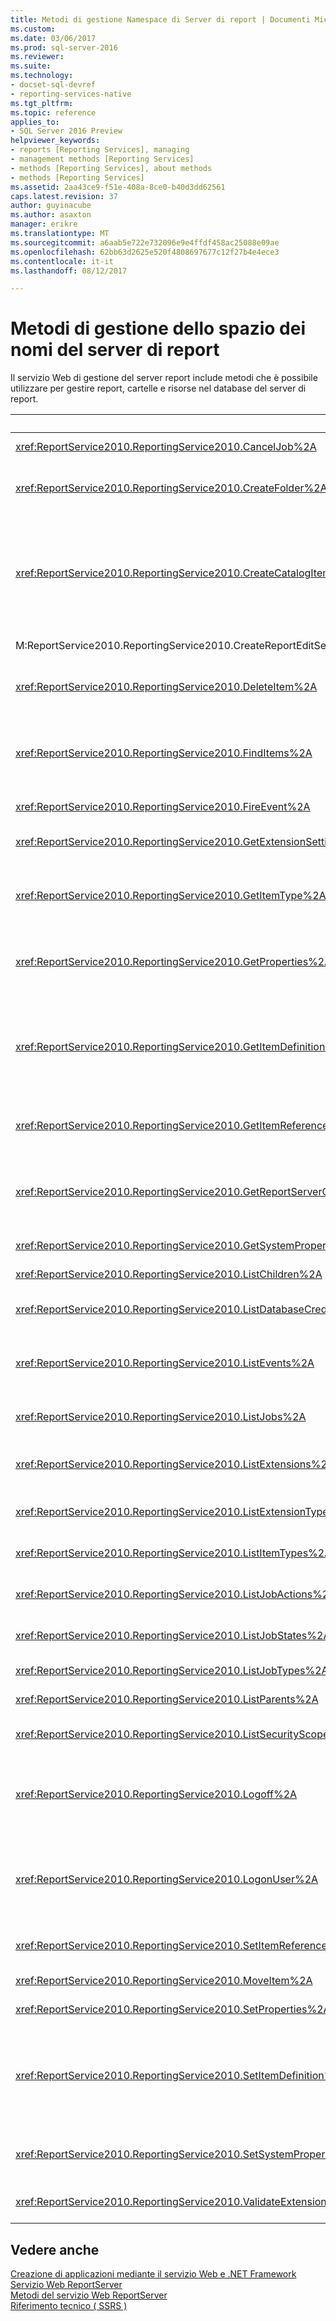 ```yaml
---
title: Metodi di gestione Namespace di Server di report | Documenti Microsoft
ms.custom: 
ms.date: 03/06/2017
ms.prod: sql-server-2016
ms.reviewer: 
ms.suite: 
ms.technology:
- docset-sql-devref
- reporting-services-native
ms.tgt_pltfrm: 
ms.topic: reference
applies_to:
- SQL Server 2016 Preview
helpviewer_keywords:
- reports [Reporting Services], managing
- management methods [Reporting Services]
- methods [Reporting Services], about methods
- methods [Reporting Services]
ms.assetid: 2aa43ce9-f51e-408a-8ce0-b40d3dd62561
caps.latest.revision: 37
author: guyinacube
ms.author: asaxton
manager: erikre
ms.translationtype: MT
ms.sourcegitcommit: a6aab5e722e732096e9e4ffdf458ac25088e09ae
ms.openlocfilehash: 62bb63d2625e520f4808697677c12f27b4e4ece3
ms.contentlocale: it-it
ms.lasthandoff: 08/12/2017

---
```

# <a name="report-server-namespace-management-methods"></a>Metodi di gestione dello spazio dei nomi del server di report
  Il servizio Web di gestione del server report include metodi che è possibile utilizzare per gestire report, cartelle e risorse nel database del server di report.  
  
|Metodo|Azione|  
|------------|------------|  
|<xref:ReportService2010.ReportingService2010.CancelJob%2A>|Annulla l'esecuzione di un processo.|  
|<xref:ReportService2010.ReportingService2010.CreateFolder%2A>|Aggiunge una cartella al database del server di report o alla raccolta di SharePoint.|  
|<xref:ReportService2010.ReportingService2010.CreateCatalogItem%2A>|Aggiunge un nuovo elemento a un database del server di report o alla raccolta di SharePoint. Questo metodo si applica al **Report**, **modello**, **Dataset**, **componente**, **risorse**, e **DataSource** tipi di elemento.|  
|M:ReportService2010.ReportingService2010.CreateReportEditSession(System.String,System.String,System.Byte[],ReportService2010.Warning[]@)|Crea una nuova sessione di modifica del report.|  
|<xref:ReportService2010.ReportingService2010.DeleteItem%2A>|Rimuove un elemento dal database del server di report o dalla raccolta di SharePoint.|  
|<xref:ReportService2010.ReportingService2010.FindItems%2A>|Restituisce gli elementi nel database del server di report o nella raccolta di SharePoint che corrispondono ai criteri di ricerca specificati.|  
|<xref:ReportService2010.ReportingService2010.FireEvent%2A>|Genera un evento in base ai parametri forniti.|  
|<xref:ReportService2010.ReportingService2010.GetExtensionSettings%2A>|Restituisce un elenco di impostazioni per un'estensione specificata.|  
|<xref:ReportService2010.ReportingService2010.GetItemType%2A>|Recupera il tipo di un elemento nel database del server di report o nella raccolta di SharePoint, se l'elemento esiste.|  
|<xref:ReportService2010.ReportingService2010.GetProperties%2A>|Restituisce i valori di una o più proprietà di un elemento nel database del server di report o in una raccolta di SharePoint.|  
|<xref:ReportService2010.ReportingService2010.GetItemDefinition%2A>|Recupera la definizione o il contenuto per un elemento. Questo metodo si applica al **Report**, **modello**, **Dataset**, **componente**, **risorse**, e **DataSource** tipi di elemento.|  
|<xref:ReportService2010.ReportingService2010.GetItemReferences%2A>|Restituisce un elenco di riferimenti a elementi del catalogo associati a un elemento.|  
|<xref:ReportService2010.ReportingService2010.GetReportServerConfigInfo%2A>|Restituisce informazioni sull'istanza del server di report collegata o su tutte le istanze del server di report in una distribuzione con scalabilità orizzontale.|  
|<xref:ReportService2010.ReportingService2010.GetSystemProperties%2A>|Restituisce una o più proprietà di sistema.|  
|<xref:ReportService2010.ReportingService2010.ListChildren%2A>|Ottiene un elenco di figli di una cartella specificata.|  
|<xref:ReportService2010.ReportingService2010.ListDatabaseCredentialRetrievalOptions%2A>|Restituisce un elenco di opzioni di recupero di credenziale supportate.|  
|<xref:ReportService2010.ReportingService2010.ListEvents%2A>|Restituisce un elenco di estensioni degli eventi come visualizzate nel file di configurazione del server di report.|  
|<xref:ReportService2010.ReportingService2010.ListJobs%2A>|Restituisce un elenco dei processi in esecuzione nel server di report.|  
|<xref:ReportService2010.ReportingService2010.ListExtensions%2A>|Restituisce un elenco delle estensioni configurate per un tipo di estensione specifico.|  
|<xref:ReportService2010.ReportingService2010.ListExtensionTypes%2A>|Restituisce un elenco di tipi di estensioni supportate.|  
|<xref:ReportService2010.ReportingService2010.ListItemTypes%2A>|Restituisce un elenco di tipi di elementi del catalogo.|  
|<xref:ReportService2010.ReportingService2010.ListJobActions%2A>|Restituisce un elenco di azioni del processo supportate.|  
|<xref:ReportService2010.ReportingService2010.ListJobStates%2A>|Restituisce un elenco di stati del processo supportati.|  
|<xref:ReportService2010.ReportingService2010.ListJobTypes%2A>|Restituisce un elenco di tipi di processo supportati.|  
|<xref:ReportService2010.ReportingService2010.ListParents%2A>|Recupera elementi padre per l'elemento specificato.|  
|<xref:ReportService2010.ReportingService2010.ListSecurityScopes%2A>|Restituisce un elenco di ambiti di sicurezza supportati.|  
|<xref:ReportService2010.ReportingService2010.Logoff%2A>|Disconnette l'utente corrente che effettua richieste del servizio Web. Questo metodo può essere applicato solo in modalità nativa.|  
|<xref:ReportService2010.ReportingService2010.LogonUser%2A>|Connette un utente e autentica una richiesta al servizio Web ReportServer. Questo metodo può essere applicato solo in modalità nativa.|  
|<xref:ReportService2010.ReportingService2010.SetItemReferences%2A>|Imposta gli elementi del catalogo associati a un elemento.|  
|<xref:ReportService2010.ReportingService2010.MoveItem%2A>|Sposta e/o rinomina un elemento.|  
|<xref:ReportService2010.ReportingService2010.SetProperties%2A>|Imposta una o più proprietà di un elemento.|  
|<xref:ReportService2010.ReportingService2010.SetItemDefinition%2A>|Imposta la definizione o il contenuto per un elemento specificato. Questo metodo si applica al **Report**, **modello**, **Dataset**, **componente**, **risorse**, e **DataSource** tipi di elemento.|  
|<xref:ReportService2010.ReportingService2010.SetSystemProperties%2A>|Imposta una o più proprietà di sistema nel server di report o in una farm di SharePoint.|  
|<xref:ReportService2010.ReportingService2010.ValidateExtensionSettings%2A>|Convalida le impostazioni per l'estensione di [!INCLUDE[ssRSnoversion](../../../includes/ssrsnoversion-md.md)].|  
  
## <a name="see-also"></a>Vedere anche  
 [Creazione di applicazioni mediante il servizio Web e .NET Framework](../../../reporting-services/report-server-web-service/net-framework/building-applications-using-the-web-service-and-the-net-framework.md)   
 [Servizio Web ReportServer](../../../reporting-services/report-server-web-service/report-server-web-service.md)   
 [Metodi del servizio Web ReportServer](../../../reporting-services/report-server-web-service/methods/report-server-web-service-methods.md)   
 [Riferimento tecnico &#40; SSRS &#41;](../../../reporting-services/technical-reference-ssrs.md)  
  
  
